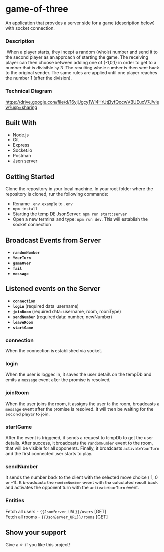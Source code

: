 # game-of-three

An application that provides a server side for a game (description below) with socket connection.

### Description
​
When a player starts, they incept a random (whole) number and send it to the second player as an approach of starting the game. The receiving player can then choose between adding one of {-1,0,1} in order to get to a number that is divisible by 3. The resulting whole number is then sent back to the original sender.
​The same rules are applied until one player reaches the number 1 (after the division).

### Technical Diagram
https://drive.google.com/file/d/16yjUgcy1Wl4HrUtj3yfQocwVBUEuxV7J/view?usp=sharing

## Built With

- Node.js
- Git
- Express
- Socket.io
- Postman
- Json server
## Getting Started

Clone the repository in your local machine. 
In your root folder where the repository is cloned, run the following commands:
 - Rename `.env.example` to `.env` 
 - `npm install`
 - Starting the temp DB JsonServer: `npm run start:server` 
 - Open a new terminal and type: `npm run dev`. This will establish the socket connection 

## Broadcast Events from Server
 -  **`randomNumber`**
 -  **`YourTurn`**
 -  **`gameOver`**
 -  **`fail`**
 - **`message`**

## Listened events on the Server
- **`connection`**
- **`login`** (required data: username)
- **`joinRoom`** (required data: username, room, roomType)
- **`sendNumber`** (required data: number, newNumber)
- **`leaveRoom`**
- **`startGame`**

### **connection**
When the connection is established via socket.

### **login**
When the user is logged in, it saves the user details on the tempDb and emits a `message` event after the promise is resolved.

### **joinRoom**
When the user joins the room, it assigns the user to the room, broadcasts a `message` event after the promise is resolved. it will then be waiting for the second player to join.

### **startGame**
After the event is triggered, it sends a request to tempDb to get the user details. After success, it broadcasts the `randomNumber` event to the room, that will be visible for all opponents. Finally, it broadcasts `activateYourTurn` and the first connected user starts to play.

### **sendNumber**
It sends the number back to the client with the selected move choice ( 1, 0 or -1). It broadcasts the `randomNumber` event with the calculated result back and activates the opponent turn with the `activateYourTurn` event.

### Entities
Fetch all users - `{{JsonServer_URL}}/users` [GET] <br>
Fetch all rooms - `{{JsonServer_URL}}/rooms` [GET]

## Show your support
Give a ⭐️ &nbsp;if you like this project!
